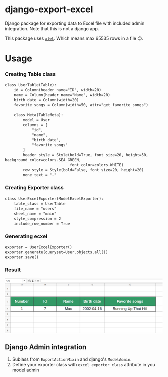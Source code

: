 # django-export-excel

Django package for exporting data to Excel file with included admin integration.
Note that this is not a django app.

This package uses [`xlwt`](https://github.com/python-excel/xlwt). Which means max 65535 rows in a file 😌.

# Usage


### Creating Table class
```
class UserTable(Table):
    id = Column(header_name="ID", width=20)
    name = Column(header_name="Name", width=20)
    birth_date = Column(width=20)
    favorite_songs = Column(width=50, attr="get_favorite_songs")

    class Meta(TableMeta):
        model = User
        columns = [
            "id",
            "name",
            "birth_date",
            "favorite_songs"
        ]
        header_style = Style(bold=True, font_size=20, height=50, background_color=colors.SEA_GREEN,
                             font_color=colors.WHITE)
        row_style = Style(bold=False, font_size=20, height=20)
        none_text = "-"
```
### Creating Exporter class
```
class UserExcelExporter(ModelExcelExporter):
    table_class = UserTable
    file_name = "users"
    sheet_name = "main"
    style_compression = 2
    include_row_number = True
```

### Generating ecxel
```
exporter = UserExcelExporter()
exporter.generate(queryset=User.objects.all())
exporter.save()
```
### Result
![alt text](https://github.com/AzikDeveloper/django-export-excel/blob/master/result.png)

## Django Admin integration
1. Sublass from `ExportActionMixin` and django's `ModelAdmin`.
2. Define your exporter class with  `excel_exporter_class` attribute in you model admin
